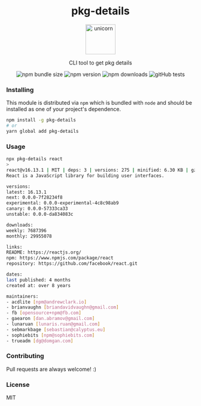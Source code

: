 <div align="center">
  <h1>pkg-details</h1>
  <img height="80" width="80" alt="unicorn" src='https://emojicdn.elk.sh/📦' />
  <p>CLI tool to get pkg details</p>

![npm bundle size](https://img.shields.io/bundlephobia/minzip/pkg-details?label=size&style=flat-square)
![npm version](https://img.shields.io/npm/v/pkg-details?style=flat-square)
![npm downloads](https://img.shields.io/npm/dm/pkg-details?style=flat-square)
![gitHub tests](https://img.shields.io/github/workflow/status/sagar-gavhane/pkg-details/tests?label=tests&style=flat-square)

</div>

### Installing

This module is distributed via `npm` which is bundled with `node` and should be installed as one of your project's dependence.

```bash
npm install -g pkg-details
# or
yarn global add pkg-details
```

### Usage

<!-- update usage -->

```bash
npx pkg-details react
>
react@v16.13.1 | MIT | deps: 3 | versions: 275 | minified: 6.30 KB | gzip: 2.56 KB
React is a JavaScript library for building user interfaces.

versions:
latest: 16.13.1
next: 0.0.0-7f28234f8
experimental: 0.0.0-experimental-4c8c98ab9
canary: 0.0.0-57333ca33
unstable: 0.0.0-da834083c

downloads:
weekly: 7687396
monthly: 29955078

links:
README: https://reactjs.org/
npm: https://www.npmjs.com/package/react
repository: https://github.com/facebook/react.git

dates:
last published: 4 months
created at: over 8 years

maintainers:
- acdlite [npm@andrewclark.io]
- brianvaughn [briandavidvaughn@gmail.com]
- fb [opensource+npm@fb.com]
- gaearon [dan.abramov@gmail.com]
- lunaruan [lunaris.ruan@gmail.com]
- sebmarkbage [sebastian@calyptus.eu]
- sophiebits [npm@sophiebits.com]
- trueadm [dg@domgan.com]
```

### Contributing

Pull requests are always welcome! :)

### License

MIT
